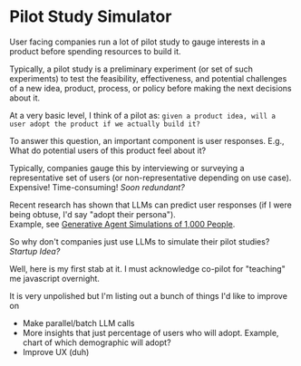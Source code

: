 # Pilot Study Simulator

User facing companies run a lot of pilot study to gauge interests in a product before spending resources to build it. 

Typically, a pilot study is a preliminary experiment (or set of such experiments) to test the feasibility, effectiveness, and potential challenges of a new idea, product, process, or policy before making the next decisions about it.

At a very basic level, I think of a pilot as: 
``given a product idea, will a user adopt the product if we actually build it?``

To answer this question, an important component is user responses. 
E.g., What do potential users of this product feel about it?

Typically, companies gauge this by interviewing or surveying a representative set of users (or non-representative depending on use case). Expensive! Time-consuming! *Soon redundant?*

Recent research has shown that LLMs can predict user responses (if I were being obtuse, I'd say "adopt their persona").   
Example, see [Generative Agent Simulations of 1,000 People](https://arxiv.org/abs/2411.10109).

So why don't companies just use LLMs to simulate their pilot studies? *Startup Idea?*

Well, here is my first stab at it. I must acknowledge co-pilot for "teaching" me javascript overnight. 

It is very unpolished but I'm listing out a bunch of things I'd like to improve on

- Make parallel/batch LLM calls
- More insights that just percentage of users who will adopt. Example, chart of which demographic will adopt?
- Improve UX (duh)